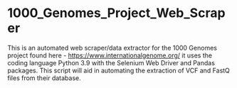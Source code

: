 # 1000_Genomes_Project_Web_Scraper
This is an automated web scraper/data extractor for the 1000 Genomes project found here - https://www.internationalgenome.org/ it uses the coding language Python 3.9 with the Selenium Web Driver and Pandas packages. This script will aid in automating the extraction of VCF and FastQ files from their database.
